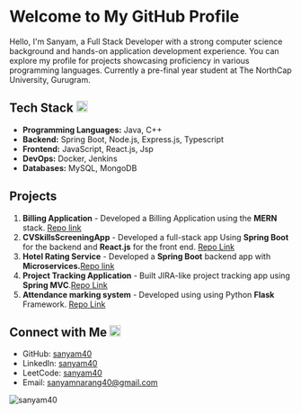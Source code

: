 # Welcome to My GitHub Profile

Hello, I'm Sanyam, a Full Stack Developer with a strong computer science background and hands-on application development experience. You can explore my profile for projects showcasing proficiency in various programming languages. Currently a pre-final year student at The NorthCap University, Gurugram.

## Tech Stack <img width="20" height="20" src="https://github.com/sanyam40/sanyam40/assets/87993985/5a91759e-e04a-4b0f-8d64-e0076bf3eb55">
- **Programming Languages:** Java, C++
- **Backend:** Spring Boot, Node.js, Express.js, Typescript
- **Frontend:** JavaScript, React.js, Jsp
- **DevOps:** Docker, Jenkins 
- **Databases:** MySQL, MongoDB

## Projects 
1. **Billing Application** - Developed a Billing Application using the **MERN** stack. [Repo link](https://github.com/sanyam40/Billing-Application_v2)
2. **CVSkillsScreeningApp** - Developed a full-stack app Using **Spring Boot** for the backend and **React.js** for the front end. [Repo Link](https://github.com/sanyam40/CVSkillsScreeningApp)
3. **Hotel Rating Service** - Developed a **Spring Boot** backend app with **Microservices.**[Repo link](https://github.com/sanyam/hotel-rating-microservices)
4. **Project Tracking Application** - Built JIRA-like project tracking app using **Spring MVC**.[Repo Link](https://github.com/sanyam/project-tracker)
5. **Attendance marking system** - Developed using using Python **Flask** Framework. [Repo Link](https://github.com/sanyam40/Attendance-marking-system)

## Connect with Me <img  width="20" height="20" src="https://github.com/sanyam40/sanyam40/assets/87993985/03eb1703-3dcc-410c-9b1b-a2f0f148253c">
- GitHub: [sanyam40](https://github.com/sanyam)
- LinkedIn: [sanyam40](https://www.linkedin.com/in/sanyam40/)
- LeetCode: [sanyam40](https://leetcode.com/sanyam40/)
- Email: sanyamnarang40@gmail.com

<p><img align="left" src="https://github-readme-stats.vercel.app/api/top-langs?username=sanyam40&show_icons=true&locale=en&layout=compact&theme=dark" alt="sanyam40" /></p>

